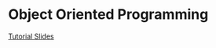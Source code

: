 # Object Oriented Programming

[Tutorial Slides](https://github.com/ICESAT-2HackWeek/ICESat-2-Hackweek-2023/blob/232397adeea4d1cf82af5374e17c3390501fe30c/book/tutorials/OOP/OOP_slides.pdf)
